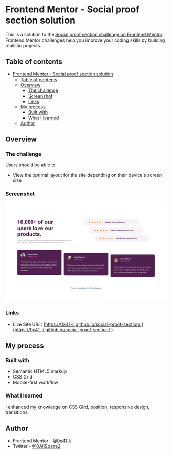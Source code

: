 # Frontend Mentor - Social proof section solution

This is a solution to the [Social proof section challenge on Frontend Mentor](https://www.frontendmentor.io/challenges/social-proof-section-6e0qTv_bA). Frontend Mentor challenges help you improve your coding skills by building realistic projects. 

## Table of contents

- [Frontend Mentor - Social proof section solution](#frontend-mentor---social-proof-section-solution)
  - [Table of contents](#table-of-contents)
  - [Overview](#overview)
    - [The challenge](#the-challenge)
    - [Screenshot](#screenshot)
    - [Links](#links)
  - [My process](#my-process)
    - [Built with](#built-with)
    - [What I learned](#what-i-learned)
  - [Author](#author)

## Overview

### The challenge

Users should be able to:

- View the optimal layout for the site depending on their device's screen size

### Screenshot

![](./screenshot.png)

### Links

- Live Site URL: [https://0x41-li.github.io/social-proof-section/.](https://0x41-li.github.io/social-proof-section/.).

## My process

### Built with

- Semantic HTML5 markup
- CSS Grid
- Mobile-first workflow
### What I learned

I enhanced my knowledge on CSS Gird, position, responsive design, transitions.

## Author

- Frontend Mentor - [@0x41-li](https://www.frontendmentor.io/profile/0x41-li)
- Twitter - [@0AliSbane2](https://www.twitter.com/yourusername)



